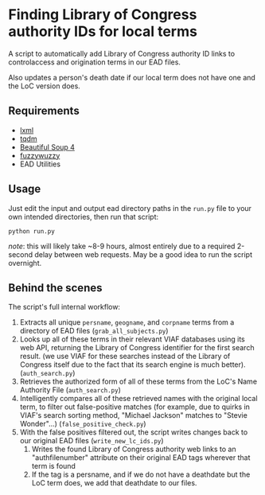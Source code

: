 # Finding Library of Congress authority IDs for local terms
A script to automatically add Library of Congress authority ID links to controlaccess and origination terms in our EAD files.

Also updates a person's death date if our local term does not have one and the LoC version does.

## Requirements

* [lxml](http://lxml.de/)
* [tqdm](https://github.com/noamraph/tqdm)
* [Beautiful Soup 4](http://www.crummy.com/software/BeautifulSoup/)
* [fuzzywuzzy](https://github.com/seatgeek/fuzzywuzzy)
* EAD Utilities

## Usage
Just edit the input and output ead directory paths in the ```run.py``` file to your own intended directories, then run that script:

```
python run.py
```

_note_: this will likely take ~8-9 hours, almost entirely due to a required 2-second delay between web requests. May be a good idea to run the script overnight.

## Behind the scenes
The script's full internal workflow:

1. Extracts all unique ```persname```, ```geogname```, and ```corpname``` terms from a directory of EAD files (```grab_all_subjects.py```)
2. Looks up all of these terms in their relevant VIAF databases using its web API, returning the Library of Congress identifier for the first search result. (we use VIAF for these searches instead of the Library of Congress itself due to the fact that its search engine is much better). (```auth_search.py```)
3. Retrieves the authorized form of all of these terms from the LoC's Name Authority File (```auth_search.py```)
4. Intelligently compares all of these retrieved names with the original local term, to filter out false-positive matches (for example, due to quirks in VIAF's search sorting method, "Michael Jackson" matches to "Stevie Wonder"...) (```false_positive_check.py```)
5. With the false positives filtered out, the script writes changes back to our original EAD files (```write_new_lc_ids.py```)
    1. Writes the found Library of Congress authority web links to an "authfilenumber" attribute on their original EAD tags wherever that term is found
    2. If the tag is a persname, and if we do not have a deathdate but the LoC term does, we add that deathdate to our files.
